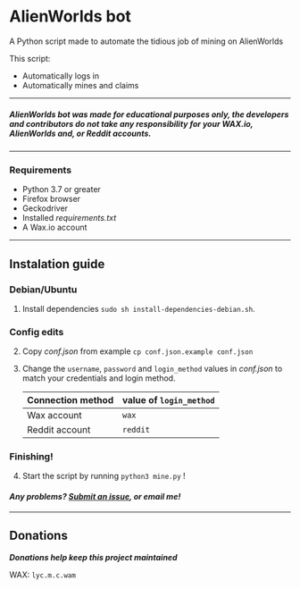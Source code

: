 # AlienWorlds bot 

A Python script made to automate the tidious job of mining on AlienWorlds

This script:
- Automatically logs in
- Automatically mines and claims


---
##### ***AlienWorlds bot*** was made for educational purposes only, the developers and contributors do not take any responsibility for your WAX.io, AlienWorlds and, or Reddit accounts.
---

### Requirements
- Python 3.7 or greater
- Firefox browser
- Geckodriver
- Installed _requirements.txt_
- A Wax.io account

---

## Instalation guide
### Debian/Ubuntu

1. Install dependencies `sudo sh install-dependencies-debian.sh`.
### Config edits
2. Copy _conf.json_ from example `cp conf.json.example conf.json`
3. Change the `username`, `password` and `login_method` values in _conf.json_ to match your credentials and login method.

    | Connection method | value of `login_method` |
    | ----------------- | :---------------------- |
    | Wax account       | `wax`                   |
    | Reddit account    | `reddit`                |


### Finishing!
4. Start the script by running `python3 mine.py` !


#### *Any problems? [Submit an issue](https://gitlab.com/ZertyCraft/alienworlds-bot/-/issues/new), or email me!*
---

## Donations
***Donations help keep this project maintained***

WAX: `lyc.m.c.wam`
